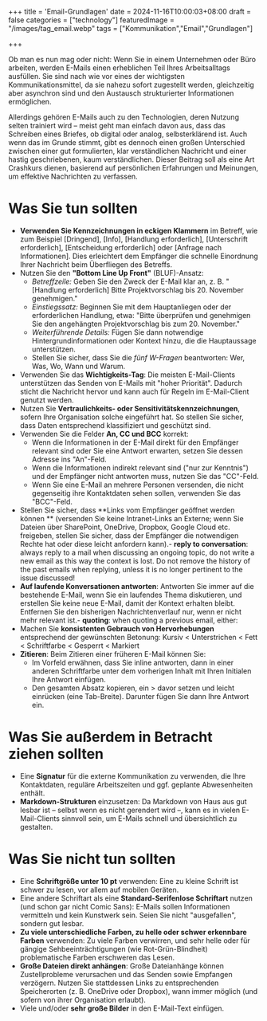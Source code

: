 +++
title = 'Email-Grundlagen'
date = 2024-11-16T10:00:03+08:00
draft = false
categories = ["technology"]
featuredImage = "/images/tag_email.webp"
tags = ["Kommunikation","Email","Grundlagen"]


+++

Ob man es nun mag oder nicht: Wenn Sie in einem Unternehmen oder Büro arbeiten, werden E-Mails einen erheblichen Teil Ihres Arbeitsalltags ausfüllen. Sie sind nach wie vor eines der wichtigsten Kommunikationsmittel, da sie nahezu sofort zugestellt werden, gleichzeitig aber asynchron sind und den Austausch strukturierter Informationen ermöglichen.

Allerdings gehören E-Mails auch zu den Technologien, deren Nutzung selten trainiert wird – meist geht man einfach davon aus, dass das Schreiben eines Briefes, ob digital oder analog, selbsterklärend ist. Auch wenn das im Grunde stimmt, gibt es dennoch einen großen Unterschied zwischen einer gut formulierten, klar verständlichen Nachricht und einer hastig geschriebenen, kaum verständlichen. Dieser Beitrag soll als eine Art Crashkurs dienen, basierend auf persönlichen Erfahrungen und Meinungen, um effektive Nachrichten zu verfassen.

# Was Sie tun sollten

- **Verwenden Sie Kennzeichnungen in eckigen Klammern** im Betreff, wie zum Beispiel \[Dringend\], \[Info\], \[Handlung erforderlich\], \[Unterschrift erforderlich\], \[Entscheidung erforderlich\] oder \[Anfrage nach Informationen\]. Dies erleichtert dem Empfänger die schnelle Einordnung Ihrer Nachricht beim Überfliegen des Betreffs.
- Nutzen Sie den **"Bottom Line Up Front"** (BLUF)-Ansatz:
  - *Betreffzeile:* Geben Sie den Zweck der E-Mail klar an, z. B. "[Handlung erforderlich] Bitte Projektvorschlag bis 20. November genehmigen."
  - *Einstiegssatz:* Beginnen Sie mit dem Hauptanliegen oder der erforderlichen Handlung, etwa: "Bitte überprüfen und genehmigen Sie den angehängten Projektvorschlag bis zum 20. November."
  - *Weiterführende Details:* Fügen Sie dann notwendige Hintergrundinformationen oder Kontext hinzu, die die Hauptaussage unterstützen.
  - Stellen Sie sicher, dass Sie die *fünf W-Fragen* beantworten: Wer, Was, Wo, Wann und Warum.
- Verwenden Sie das **Wichtigkeits-Tag**: Die meisten E-Mail-Clients unterstützen das Senden von E-Mails mit "hoher Priorität". Dadurch sticht die Nachricht hervor und kann auch für Regeln im E-Mail-Client genutzt werden.
- Nutzen Sie **Vertraulichkeits- oder Sensitivitätskennzeichnungen**, sofern Ihre Organisation solche eingeführt hat. So stellen Sie sicher, dass Daten entsprechend klassifiziert und geschützt sind.
- Verwenden Sie die Felder **An, CC und BCC** korrekt:
  - Wenn die Informationen in der E-Mail direkt für den Empfänger relevant sind oder Sie eine Antwort erwarten, setzen Sie dessen Adresse ins "An"-Feld.
  - Wenn die Informationen indirekt relevant sind ("nur zur Kenntnis") und der Empfänger nicht antworten muss, nutzen Sie das "CC"-Feld.
  - Wenn Sie eine E-Mail an mehrere Personen versenden, die nicht gegenseitig ihre Kontaktdaten sehen sollen, verwenden Sie das "BCC"-Feld.
- Stellen Sie sicher, dass **Links vom Empfänger geöffnet werden können ** (versenden Sie keine Intranet-Links an Externe; wenn Sie Dateien über SharePoint, OneDrive, Dropbox, Google Cloud etc. freigeben, stellen Sie sicher, dass der Empfänger die notwendigen Rechte hat oder diese leicht anfordern kann).- **reply to conversation**: always reply to a mail when discussing an ongoing topic, do not write a new email as this way the context is lost. Do not remove the history of the past emails when replying, unless it is no longer pertinent to the issue discussed!
- **Auf laufende Konversationen antworten**: Antworten Sie immer auf die bestehende E-Mail, wenn Sie ein laufendes Thema diskutieren, und erstellen Sie keine neue E-Mail, damit der Kontext erhalten bleibt. Entfernen Sie den bisherigen Nachrichtenverlauf nur, wenn er nicht mehr relevant ist.- **quoting**: when quoting a previous email, either: 
- Machen Sie **konsistenten Gebrauch von Hervorhebungen** entsprechend der gewünschten Betonung: Kursiv < Unterstrichen < Fett < Schriftfarbe < Gesperrt < Markiert
- **Zitieren**: Beim Zitieren einer früheren E-Mail können Sie:
  - Im Vorfeld erwähnen, dass Sie inline antworten, dann in einer anderen Schriftfarbe unter dem vorherigen Inhalt mit Ihren Initialen Ihre Antwort einfügen.
  - Den gesamten Absatz kopieren, ein > davor setzen und leicht einrücken (eine Tab-Breite). Darunter fügen Sie dann Ihre Antwort ein.

# Was Sie außerdem in Betracht ziehen sollten

- Eine **Signatur** für die externe Kommunikation zu verwenden, die Ihre Kontaktdaten, reguläre Arbeitszeiten und ggf. geplante Abwesenheiten enthält.
- **Markdown-Strukturen** einzusetzen: Da Markdown von Haus aus gut lesbar ist – selbst wenn es nicht gerendert wird –, kann es in vielen E-Mail-Clients sinnvoll sein, um E-Mails schnell und übersichtlich zu gestalten.

# Was Sie nicht tun sollten

- Eine **Schriftgröße unter 10 pt** verwenden: Eine zu kleine Schrift ist schwer zu lesen, vor allem auf mobilen Geräten.
- Eine andere Schriftart als eine **Standard-Serifenlose Schriftart** nutzen (und schon gar nicht Comic Sans): E-Mails sollen Informationen vermitteln und kein Kunstwerk sein. Seien Sie nicht "ausgefallen", sondern gut lesbar.
- **Zu viele unterschiedliche Farben, zu helle oder schwer erkennbare Farben** verwenden: Zu viele Farben verwirren, und sehr helle oder für gängige Sehbeeinträchtigungen (wie Rot-Grün-Blindheit) problematische Farben erschweren das Lesen.
- **Große Dateien direkt anhängen**: Große Dateianhänge können Zustellprobleme verursachen und das Senden sowie Empfangen verzögern. Nutzen Sie stattdessen Links zu entsprechenden Speicherorten (z. B. OneDrive oder Dropbox), wann immer möglich (und sofern von ihrer Organisation erlaubt).
- Viele und/oder **sehr große Bilder** in den E-Mail-Text einfügen.
